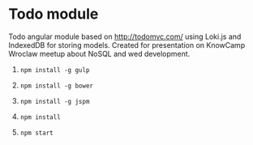 # Todo module

Todo angular module based on http://todomvc.com/ using Loki.js and IndexedDB for storing models. Created for presentation on KnowCamp Wroclaw meetup about NoSQL and wed development.

1. `npm install -g gulp`

2. `npm install -g bower`

3. `npm install -g jspm`

4. `npm install`

5. `npm start`
